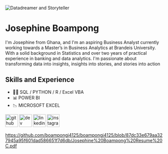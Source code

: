 ![Datadreamer and Storyteller](https://media.licdn.com/dms/image/v2/D4D16AQEa2DRSchw_dQ/profile-displaybackgroundimage-shrink_350_1400/profile-displaybackgroundimage-shrink_350_1400/0/1727448307511?e=1734566400&v=beta&t=P4jYFdZ8LbPwCoGVLbWq168ENiOkG7t31UPkuwkxsRU)

# Josephine Boampong
I'm Josephine from Ghana, and I'm an aspiring Business Analyst currently working towards a Master’s in Business Analytics at Brandeis University. With a solid background in Statistics and over two years of practical experience in banking and data analytics. I'm passionate about transforming data into insights, insights into stories, and stories into action


## Skills and Experience
* 👨‍💻 SQL / PYTHON / R / Excel VBA
* 📊 POWER BI
* 📉 MICROSOFT EXCEL


[<img src='https://cdn.jsdelivr.net/npm/simple-icons@3.0.1/icons/github.svg' alt='github' height='40'>](https://github.com/boampongj4125)  [<img src='https://cdn.jsdelivr.net/npm/simple-icons@3.0.1/icons/dev-dot-to.svg' alt='dev' height='40'>](https://dev.to/boampongj4125)  [<img src='https://cdn.jsdelivr.net/npm/simple-icons@3.0.1/icons/linkedin.svg' alt='linkedin' height='40'>](https://www.linkedin.com/in/https://www.linkedin.com/in/josephine-boampong//)  [<img src='https://cdn.jsdelivr.net/npm/simple-icons@3.0.1/icons/instagram.svg' alt='instagram' height='40'>](https://www.instagram.com/boampong.josephine.9/) 

https://github.com/boampongj4125/boampongj4125/blob/87dc33e679aa327945a95f601dad586651f7d6db/Josephine%20Boampong%20Resume%20C.pdf

